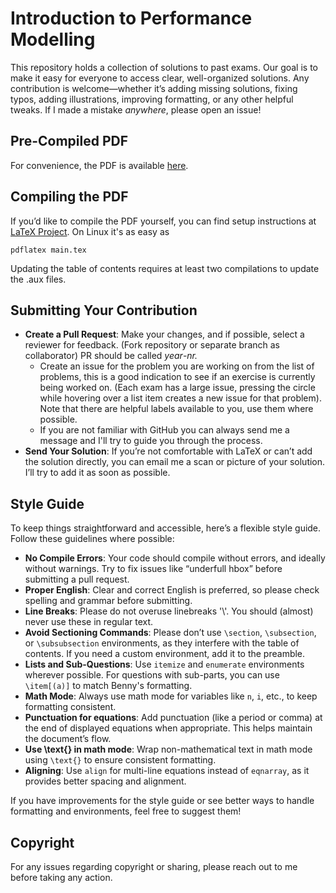 # Introduction to Performance Modelling

This repository holds a collection of solutions to past exams. Our goal is to make it easy for everyone to access clear, well-organized solutions. Any contribution is welcome—whether it’s adding missing solutions, fixing typos, adding illustrations, improving formatting, or any other helpful tweaks.
If I made a mistake *anywhere*, please open an issue!

## Pre-Compiled PDF
For convenience, the PDF is available [here](https://ythienpont.github.io/performance-modelling-exams/main.pdf).

## Compiling the PDF
If you’d like to compile the PDF yourself, you can find setup instructions at [LaTeX Project](https://www.latex-project.org/get/).
On Linux it's as easy as
```
pdflatex main.tex
```
Updating the table of contents requires at least two compilations to update the .aux files.

## Submitting Your Contribution

- **Create a Pull Request**: Make your changes, and if possible, select a reviewer for feedback. (Fork repository or separate branch as collaborator) PR should be called *year*-*nr.*
  - Create an issue for the problem you are working on from the list of problems, this is a good indication to see if an exercise is currently being worked on. (Each exam has a large issue, pressing the circle while hovering over a list item creates a new issue for that problem). Note that there are helpful labels available to you, use them where possible.
  - If you are not familiar with GitHub you can always send me a message and I'll try to guide you through the process.
- **Send Your Solution**: If you’re not comfortable with LaTeX or can’t add the solution directly, you can email me a scan or picture of your solution. I’ll try to add it as soon as possible.

## Style Guide

To keep things straightforward and accessible, here’s a flexible style guide. Follow these guidelines where possible:

- **No Compile Errors**: Your code should compile without errors, and ideally without warnings. Try to fix issues like “underfull hbox” before submitting a pull request.
- **Proper English**: Clear and correct English is preferred, so please check spelling and grammar before submitting.
- **Line Breaks**: Please do not overuse linebreaks '\\'. You should (almost) never use these in regular text.
- **Avoid Sectioning Commands**: Please don’t use `\section`, `\subsection`, or `\subsubsection` environments, as they interfere with the table of contents. If you need a custom environment, add it to the preamble.
- **Lists and Sub-Questions**: Use `itemize` and `enumerate` environments wherever possible. For questions with sub-parts, you can use `\item[(a)]` to match Benny's formatting.
- **Math Mode**: Always use math mode for variables like `n`, `i`, etc., to keep formatting consistent.
- **Punctuation for equations**: Add punctuation (like a period or comma) at the end of displayed equations when appropriate. This helps maintain the document’s flow.
- **Use \text{} in math mode**: Wrap non-mathematical text in math mode using `\text{}` to ensure consistent formatting.
- **Aligning**: Use `align` for multi-line equations instead of `eqnarray`, as it provides better spacing and alignment.

If you have improvements for the style guide or see better ways to handle formatting and environments, feel free to suggest them!

## Copyright

For any issues regarding copyright or sharing, please reach out to me before taking any action.
